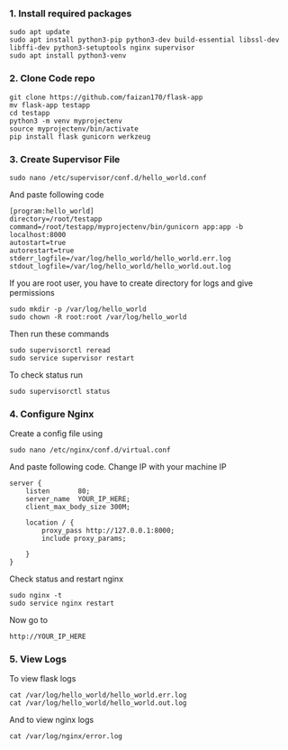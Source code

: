 ### 1. Install required packages
```
sudo apt update
sudo apt install python3-pip python3-dev build-essential libssl-dev libffi-dev python3-setuptools nginx supervisor
sudo apt install python3-venv
```

### 2. Clone Code repo
```
git clone https://github.com/faizan170/flask-app
mv flask-app testapp
cd testapp
python3 -m venv myprojectenv
source myprojectenv/bin/activate
pip install flask gunicorn werkzeug
```

### 3. Create Supervisor File
```
sudo nano /etc/supervisor/conf.d/hello_world.conf
```
And paste following code
```
[program:hello_world]
directory=/root/testapp
command=/root/testapp/myprojectenv/bin/gunicorn app:app -b localhost:8000
autostart=true
autorestart=true
stderr_logfile=/var/log/hello_world/hello_world.err.log
stdout_logfile=/var/log/hello_world/hello_world.out.log
```
If you are root user, you have to create directory for logs and give permissions
```
sudo mkdir -p /var/log/hello_world
sudo chown -R root:root /var/log/hello_world
```

Then run these commands
```
sudo supervisorctl reread
sudo service supervisor restart
```
To check status run
```
sudo supervisorctl status
```

### 4. Configure Nginx
Create a config file using
```
sudo nano /etc/nginx/conf.d/virtual.conf
```
And paste following code. Change IP with your machine IP
```
server {
    listen       80;
    server_name  YOUR_IP_HERE;
    client_max_body_size 300M;

    location / {
        proxy_pass http://127.0.0.1:8000;
        include proxy_params;

    }
}
```
Check status and restart nginx
```
sudo nginx -t
sudo service nginx restart
```
Now go to
```
http://YOUR_IP_HERE
```
### 5. View Logs
To view flask logs
```
cat /var/log/hello_world/hello_world.err.log
cat /var/log/hello_world/hello_world.out.log
```
And to view nginx logs
```
cat /var/log/nginx/error.log
```
